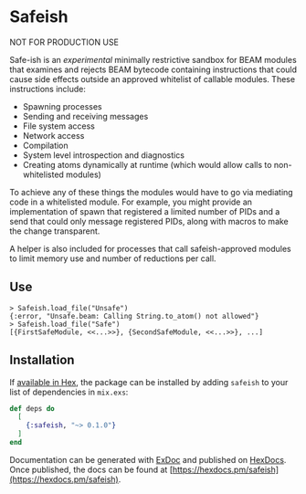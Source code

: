 # Safeish

NOT FOR PRODUCTION USE

Safe-ish is an _experimental_ minimally restrictive sandbox for BEAM modules 
that examines and rejects BEAM bytecode containing instructions that could 
cause side effects outside an approved whitelist of callable modules. These 
instructions include:

- Spawning processes
- Sending and receiving messages
- File system access
- Network access
- Compilation
- System level introspection and diagnostics
- Creating atoms dynamically at runtime (which would allow calls to non-whitelisted modules)

To achieve any of these things the modules would have to go via mediating code in a 
whitelisted module. For example, you might provide an implementation of spawn that 
registered a limited number of PIDs and a send that could only message registered PIDs,
along with macros to make the change transparent.

A helper is also included for processes that call safeish-approved modules to limit memory use
and number of reductions per call.

## Use

```
> Safeish.load_file("Unsafe")
{:error, "Unsafe.beam: Calling String.to_atom() not allowed"}
> Safeish.load_file("Safe")
[{FirstSafeModule, <<...>>}, {SecondSafeModule, <<...>>}, ...]
```

## Installation

If [available in Hex](https://hex.pm/docs/publish), the package can be installed
by adding `safeish` to your list of dependencies in `mix.exs`:

```elixir
def deps do
  [
    {:safeish, "~> 0.1.0"}
  ]
end
```

Documentation can be generated with [ExDoc](https://github.com/elixir-lang/ex_doc)
and published on [HexDocs](https://hexdocs.pm). Once published, the docs can
be found at [https://hexdocs.pm/safeish](https://hexdocs.pm/safeish).

